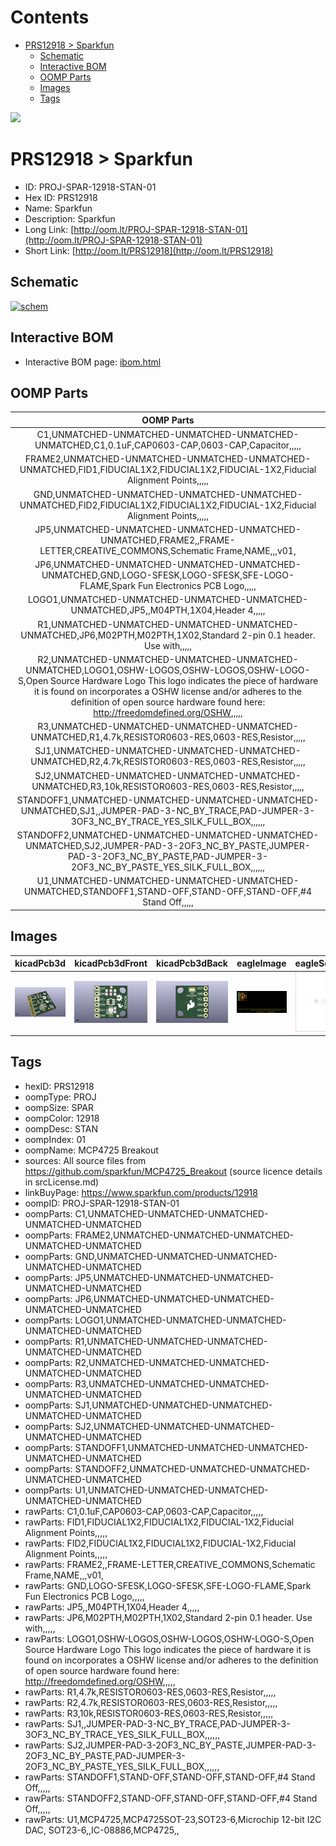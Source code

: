 



Contents
========

* [PRS12918 > Sparkfun](#prs12918--sparkfun)
	* [Schematic](#schematic)
	* [Interactive BOM](#interactive-bom)
	* [OOMP Parts](#oomp-parts)
	* [Images](#images)
	* [Tags](#tags)
  
![][im]
# PRS12918 > Sparkfun

- ID: PROJ-SPAR-12918-STAN-01
- Hex ID: PRS12918
- Name: Sparkfun
- Description: Sparkfun
- Long Link: [http://oom.lt/PROJ-SPAR-12918-STAN-01](http://oom.lt/PROJ-SPAR-12918-STAN-01)
- Short Link: [http://oom.lt/PRS12918](http://oom.lt/PRS12918)

## Schematic
  
[![schem](eagleSchemImage.png)](eagleSchemImage.png)
## Interactive BOM

- Interactive BOM page: [ibom.html](https://htmlpreview.github.io/?https://github.com/oomlout/oomlout_OOMP_projects/blob/main/PROJ-SPAR-12918-STAN-01/kicad/bom/ibom.html)

## OOMP Parts
  

|OOMP Parts|
| :---: |
|C1,UNMATCHED-UNMATCHED-UNMATCHED-UNMATCHED-UNMATCHED,C1,0.1uF,CAP0603-CAP,0603-CAP,Capacitor,,,,,|
|FRAME2,UNMATCHED-UNMATCHED-UNMATCHED-UNMATCHED-UNMATCHED,FID1,FIDUCIAL1X2,FIDUCIAL1X2,FIDUCIAL-1X2,Fiducial Alignment Points,,,,,|
|GND,UNMATCHED-UNMATCHED-UNMATCHED-UNMATCHED-UNMATCHED,FID2,FIDUCIAL1X2,FIDUCIAL1X2,FIDUCIAL-1X2,Fiducial Alignment Points,,,,,|
|JP5,UNMATCHED-UNMATCHED-UNMATCHED-UNMATCHED-UNMATCHED,FRAME2,,FRAME-LETTER,CREATIVE_COMMONS,Schematic Frame,NAME,,,v01,|
|JP6,UNMATCHED-UNMATCHED-UNMATCHED-UNMATCHED-UNMATCHED,GND,LOGO-SFESK,LOGO-SFESK,SFE-LOGO-FLAME,Spark Fun Electronics PCB Logo,,,,,|
|LOGO1,UNMATCHED-UNMATCHED-UNMATCHED-UNMATCHED-UNMATCHED,JP5,,M04PTH,1X04,Header 4,,,,,|
|R1,UNMATCHED-UNMATCHED-UNMATCHED-UNMATCHED-UNMATCHED,JP6,M02PTH,M02PTH,1X02,Standard 2-pin 0.1 header. Use with,,,,,|
|R2,UNMATCHED-UNMATCHED-UNMATCHED-UNMATCHED-UNMATCHED,LOGO1,OSHW-LOGOS,OSHW-LOGOS,OSHW-LOGO-S,Open Source Hardware Logo This logo indicates the piece of hardware it is found on incorporates a OSHW license and/or adheres to the definition of open source hardware found here: http://freedomdefined.org/OSHW,,,,,|
|R3,UNMATCHED-UNMATCHED-UNMATCHED-UNMATCHED-UNMATCHED,R1,4.7k,RESISTOR0603-RES,0603-RES,Resistor,,,,,|
|SJ1,UNMATCHED-UNMATCHED-UNMATCHED-UNMATCHED-UNMATCHED,R2,4.7k,RESISTOR0603-RES,0603-RES,Resistor,,,,,|
|SJ2,UNMATCHED-UNMATCHED-UNMATCHED-UNMATCHED-UNMATCHED,R3,10k,RESISTOR0603-RES,0603-RES,Resistor,,,,,|
|STANDOFF1,UNMATCHED-UNMATCHED-UNMATCHED-UNMATCHED-UNMATCHED,SJ1,,JUMPER-PAD-3-NC_BY_TRACE,PAD-JUMPER-3-3OF3_NC_BY_TRACE_YES_SILK_FULL_BOX,,,,,,|
|STANDOFF2,UNMATCHED-UNMATCHED-UNMATCHED-UNMATCHED-UNMATCHED,SJ2,JUMPER-PAD-3-2OF3_NC_BY_PASTE,JUMPER-PAD-3-2OF3_NC_BY_PASTE,PAD-JUMPER-3-2OF3_NC_BY_PASTE_YES_SILK_FULL_BOX,,,,,,|
|U1,UNMATCHED-UNMATCHED-UNMATCHED-UNMATCHED-UNMATCHED,STANDOFF1,STAND-OFF,STAND-OFF,STAND-OFF,#4 Stand Off,,,,,|

## Images
  
  

|kicadPcb3d|kicadPcb3dFront|kicadPcb3dBack|eagleImage|eagleSchemImage|
| :---: | :---: | :---: | :---: | :---: |
|[![kicadPcb3d](kicadPcb3d_140.png)](kicadPcb3d.png)|[![kicadPcb3dFront](kicadPcb3dFront_140.png)](kicadPcb3dFront.png)|[![kicadPcb3dBack](kicadPcb3dBack_140.png)](kicadPcb3dBack.png)|[![eagleImage](eagleImage_140.png)](eagleImage.png)|[![eagleSchemImage](eagleSchemImage_140.png)](eagleSchemImage.png)|

## Tags

- hexID: PRS12918
- oompType: PROJ
- oompSize: SPAR
- oompColor: 12918
- oompDesc: STAN
- oompIndex: 01
- oompName: MCP4725 Breakout
- sources: All source files from https://github.com/sparkfun/MCP4725_Breakout (source licence details in srcLicense.md)
- linkBuyPage: https://www.sparkfun.com/products/12918
- oompID: PROJ-SPAR-12918-STAN-01
- oompParts: C1,UNMATCHED-UNMATCHED-UNMATCHED-UNMATCHED-UNMATCHED
- oompParts: FRAME2,UNMATCHED-UNMATCHED-UNMATCHED-UNMATCHED-UNMATCHED
- oompParts: GND,UNMATCHED-UNMATCHED-UNMATCHED-UNMATCHED-UNMATCHED
- oompParts: JP5,UNMATCHED-UNMATCHED-UNMATCHED-UNMATCHED-UNMATCHED
- oompParts: JP6,UNMATCHED-UNMATCHED-UNMATCHED-UNMATCHED-UNMATCHED
- oompParts: LOGO1,UNMATCHED-UNMATCHED-UNMATCHED-UNMATCHED-UNMATCHED
- oompParts: R1,UNMATCHED-UNMATCHED-UNMATCHED-UNMATCHED-UNMATCHED
- oompParts: R2,UNMATCHED-UNMATCHED-UNMATCHED-UNMATCHED-UNMATCHED
- oompParts: R3,UNMATCHED-UNMATCHED-UNMATCHED-UNMATCHED-UNMATCHED
- oompParts: SJ1,UNMATCHED-UNMATCHED-UNMATCHED-UNMATCHED-UNMATCHED
- oompParts: SJ2,UNMATCHED-UNMATCHED-UNMATCHED-UNMATCHED-UNMATCHED
- oompParts: STANDOFF1,UNMATCHED-UNMATCHED-UNMATCHED-UNMATCHED-UNMATCHED
- oompParts: STANDOFF2,UNMATCHED-UNMATCHED-UNMATCHED-UNMATCHED-UNMATCHED
- oompParts: U1,UNMATCHED-UNMATCHED-UNMATCHED-UNMATCHED-UNMATCHED
- rawParts: C1,0.1uF,CAP0603-CAP,0603-CAP,Capacitor,,,,,
- rawParts: FID1,FIDUCIAL1X2,FIDUCIAL1X2,FIDUCIAL-1X2,Fiducial Alignment Points,,,,,
- rawParts: FID2,FIDUCIAL1X2,FIDUCIAL1X2,FIDUCIAL-1X2,Fiducial Alignment Points,,,,,
- rawParts: FRAME2,,FRAME-LETTER,CREATIVE_COMMONS,Schematic Frame,NAME,,,v01,
- rawParts: GND,LOGO-SFESK,LOGO-SFESK,SFE-LOGO-FLAME,Spark Fun Electronics PCB Logo,,,,,
- rawParts: JP5,,M04PTH,1X04,Header 4,,,,,
- rawParts: JP6,M02PTH,M02PTH,1X02,Standard 2-pin 0.1 header. Use with,,,,,
- rawParts: LOGO1,OSHW-LOGOS,OSHW-LOGOS,OSHW-LOGO-S,Open Source Hardware Logo This logo indicates the piece of hardware it is found on incorporates a OSHW license and/or adheres to the definition of open source hardware found here: http://freedomdefined.org/OSHW,,,,,
- rawParts: R1,4.7k,RESISTOR0603-RES,0603-RES,Resistor,,,,,
- rawParts: R2,4.7k,RESISTOR0603-RES,0603-RES,Resistor,,,,,
- rawParts: R3,10k,RESISTOR0603-RES,0603-RES,Resistor,,,,,
- rawParts: SJ1,,JUMPER-PAD-3-NC_BY_TRACE,PAD-JUMPER-3-3OF3_NC_BY_TRACE_YES_SILK_FULL_BOX,,,,,,
- rawParts: SJ2,JUMPER-PAD-3-2OF3_NC_BY_PASTE,JUMPER-PAD-3-2OF3_NC_BY_PASTE,PAD-JUMPER-3-2OF3_NC_BY_PASTE_YES_SILK_FULL_BOX,,,,,,
- rawParts: STANDOFF1,STAND-OFF,STAND-OFF,STAND-OFF,#4 Stand Off,,,,,
- rawParts: STANDOFF2,STAND-OFF,STAND-OFF,STAND-OFF,#4 Stand Off,,,,,
- rawParts: U1,MCP4725,MCP4725SOT-23,SOT23-6,Microchip 12-bit I2C DAC, SOT23-6,,IC-08886,MCP4725,,



[im]: kicadPcb3d_450.png
